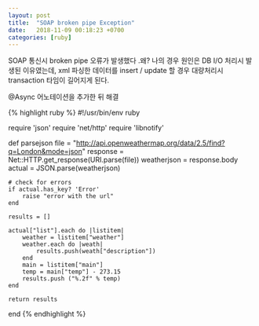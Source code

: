 ```yaml
---
layout: post
title:  "SOAP broken pipe Exception"
date:   2018-11-09 00:18:23 +0700
categories: [ruby]
---
```

SOAP 통신시 broken pipe 오류가 발생했다 .왜? 나의 경우 원인은 DB I/O 처리시 발생된 이유였는데, 
xml 파싱한 데이터를 insert / update 할 경우 대량처리시 transaction 타임이 길어지게 된다. 

@Async 어노테이션을 추가한 뒤 해결

{% highlight ruby %}
#!/usr/bin/env ruby

require 'json'
require 'net/http'
require 'libnotify'

def parsejson
    file = "http://api.openweathermap.org/data/2.5/find?q=London&mode=json"
    response = Net::HTTP.get_response(URI.parse(file))
    weatherjson = response.body
    actual = JSON.parse(weatherjson)

    # check for errors
    if actual.has_key? 'Error'
        raise "error with the url"
    end

    results = []

    actual["list"].each do |listitem|
        weather = listitem["weather"]
        weather.each do |weath|
            results.push(weath["description"])
        end
        main = listitem["main"]
        temp = main["temp"] - 273.15
        results.push ("%.2f" % temp)
    end

    return results
end
{% endhighlight %}

